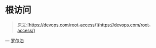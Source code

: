 # 根访问

> 原文:[https://devops.com/root-access/](https://devops.com/root-access/)

— [罗尔泊](https://devops.com/author/breselman/)
